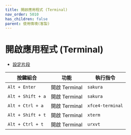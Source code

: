 ```yaml
---
title: 開啟應用程式 (Terminal)
nav_order: 5010
has_children: false
parent: 使用情境(客製)
---
```



# 開啟應用程式 (Terminal)

* [設定片段](https://github.com/samwhelp/note-about-i3wm/blob/gh-pages/_demo/config/i3wm-config/main/config/i3/gen/i3wm-gen-rc/Section/Subject/Application/Keybind/Terminal.conf)

| 按鍵組合           | 功能          | 執行指令          |
| ----------------- | ------------ | ---------------- |
| `Alt + Enter`     | 開啟 Terminal | `sakura`         |
| `Alt + Shift + a` | 開啟 Terminal | `sakura`         |
| `Alt + Ctrl + a`  | 開啟 Terminal | `xfce4-terminal` |
| `Alt + Shift + t` | 開啟 Terminal | `xterm`          |
| `Alt + Ctrl + t`  | 開啟 Terminal | `urxvt`          |
